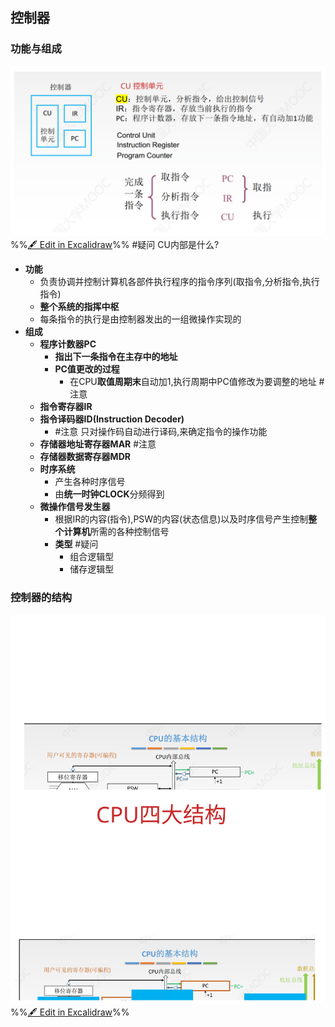## 控制器
### 功能与组成
![](attachments/CPU%E7%9A%84%E5%8A%9F%E8%83%BD%E5%92%8C%E5%9F%BA%E6%9C%AC%E7%BB%93%E6%9E%84%202022-09-16%2020.27.32.excalidraw.svg)
%%[🖋 Edit in Excalidraw](attachments/CPU%E7%9A%84%E5%8A%9F%E8%83%BD%E5%92%8C%E5%9F%BA%E6%9C%AC%E7%BB%93%E6%9E%84%202022-09-16%2020.27.32.excalidraw.md)%% #疑问 CU内部是什么?
- **功能**
	- 负责协调并控制计算机各部件执行程序的指令序列(取指令,分析指令,执行指令)
	- **整个系统的指挥中枢**
	- 每条指令的执行是由控制器发出的一组微操作实现的
- **组成**
  - **程序计数器PC**
    - **指出下一条指令在主存中的地址**
    - **PC值更改的过程**
      - 在CPU**取值周期末**自动加1,执行周期中PC值修改为要调整的地址 #注意 
  - **指令寄存器IR**
  - **指令译码器ID(Instruction Decoder)**
    - #注意 只对操作码自动进行译码,来确定指令的操作功能
  - **存储器地址寄存器MAR** #注意
  - **存储器数据寄存器MDR**
  - **时序系统**
    - 产生各种时序信号
    - 由**统一时钟CLOCK**分频得到
  - **微操作信号发生器**
    - 根据IR的内容(指令),PSW的内容(状态信息)以及时序信号产生控制**整个计算机**所需的各种控制信号
    - **类型** #疑问
      - 组合逻辑型
      - 储存逻辑型 
### 控制器的结构
![](attachments/CPU%E7%9A%84%E5%8A%9F%E8%83%BD%E5%92%8C%E5%9F%BA%E6%9C%AC%E7%BB%93%E6%9E%84%202022-09-16%2020.52.30.excalidraw.svg)
%%[🖋 Edit in Excalidraw](attachments/CPU%E7%9A%84%E5%8A%9F%E8%83%BD%E5%92%8C%E5%9F%BA%E6%9C%AC%E7%BB%93%E6%9E%84%202022-09-16%2020.52.30.excalidraw.md)%%